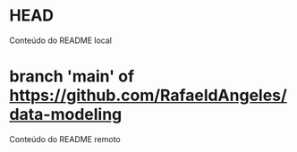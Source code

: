 # HEAD
Conteúdo do README local

# branch 'main' of https://github.com/RafaeldAngeles/data-modeling
Conteúdo do README remoto
